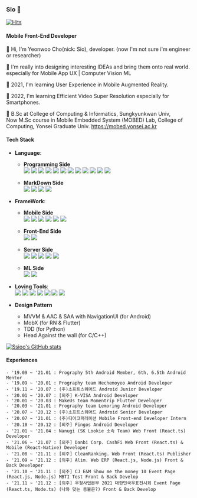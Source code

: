 ### Sio 👋

[![Hits](https://hits.seeyoufarm.com/api/count/incr/badge.svg?url=https%3A%2F%2Fgithub.com%2FSsioo%2FSsioo&count_bg=%2379C83D&title_bg=%23555555&icon=&icon_color=%23E7E7E7&title=hits&edge_flat=false)](https://hits.seeyoufarm.com)

#### Mobile Front-End Developer
🌱 Hi, I'm Yeonwoo Cho(nick: Sio), developer. (now I'm not sure i'm engineer or researcher)

🌱 I'm really into designing interesting IDEAs and bring them onto real world. \
  especially for Mobile App UX | Computer Vision ML

🌱 2021, I'm learning User Experience in Mobile Augmented Reality.

🌱 2022, I'm learning Efficient Video Super Resolution especially for Smartphones.

🌱 B.Sc at College of Computing & Informatics, Sungkyunkwan Univ, \
Now M.Sc course in Mobile Embedded System (MOBED) Lab, College of Computing, Yonsei Graduate Univ.
https://mobed.yonsei.ac.kr


#### Tech Stack
- **Language**: 
  * **Programming Side** \
<span><img src="https://img.shields.io/badge/Kotlin-0095D5?style=flat&logo=Kotlin&logoColor=white"/></span>
<span><img src="https://img.shields.io/badge/Java-007396?style=flat&logo=Java&logoColor=white"/></span>
<span><img src="https://img.shields.io/badge/Dart-0175C2?style=flat&logo=Dart&logoColor=white"/><span>
<span><img src="https://img.shields.io/badge/Javascript-F7DF1E?style=flat&logo=Javascript&logoColor=white"/></span>
<span><img src="https://img.shields.io/badge/Typescript-3178C6?style=flat&logo=Typescript&logoColor=white"/></span>
<span><img src="https://img.shields.io/badge/Python-3776AB?style=flate&logo=Python&logoColor=white"/></span>
<span><img src="https://img.shields.io/badge/PyScript-3776AB?style=flat&logo=Python&logoColor=white"/></span>
<span><img src="https://img.shields.io/badge/Swift-FA7343?style=flat&logo=Swift&logoColor=white"/></span>
<span><img src="https://img.shields.io/badge/MySQL-4479A1?style=flat&logo=MySQL&logoColor=white"/></span>
<span><img src="https://img.shields.io/badge/jinja-B41717?style=flat&logo=jinja&logoColor=white"/></span>
<span><img src="https://img.shields.io/badge/C-A8B9CC?style=flat&logo=C&logoColor=white"/></span>
<span><img src="https://img.shields.io/badge/C++-00599C?style=flat&logo=Cplusplus&logoColor=white"/></span>


  * **MarkDown Side** \
<span><img src="https://img.shields.io/badge/Sass-CC6699?style=flat&logo=Sass&logoColor=white"/></span>
<span><img src="https://img.shields.io/badge/CSS3-1572B6?style=flat&logo=CSS3&logoColor=white"/></span>
<span><img src="https://img.shields.io/badge/HTML5-E34F26?style=flat&logo=HTML5&logoColor=white"/></span>
<span><img src="https://img.shields.io/badge/JSS-F7DF1E?style=flat&logo=JSS&logoColor=white"/></span>

- **FrameWork**: 
  * **Mobile Side** \
<span><img src="https://img.shields.io/badge/AndroidX-3DDC84?style=flat&logo=Android&logoColor=white"/></span>
  <span><img src="https://img.shields.io/badge/NDK-3DDC84?style=flat&logo=Android&logoColor=white"/></span>
<span><img src="https://img.shields.io/badge/Flutter-02569B?style=flat&logo=Flutter&logoColor=white"/></span>
<span><img src="https://img.shields.io/badge/ReactNative-61DAFB?style=flat&logo=React&logoColor=blue"/></span>
<span><img src="https://img.shields.io/badge/SwiftUI-FA7343?style=flat&logo=Swift&logoColor=white"/></span>
<span><img src="https://img.shields.io/badge/OpenGL-5586A4?style=flat&logo=OpenGL&logoColor=white"/></span>
 
  * **Front-End Side** \
<span><img src="https://img.shields.io/badge/React.js-61DAFB?style=flat&logo=React&logoColor=blue"/></span>
<span><img src="https://img.shields.io/badge/Three.js-000000?style=flat&logo=Three.js&logoColor=white"/></span>
 
  * **Server Side** \
<span><img src="https://img.shields.io/badge/Node.js-339933?style=flat&logo=Node.js&logoColor=white"/></span>
<span><img src="https://img.shields.io/badge/Next.js-000000?style=flat&logo=Next.js&logoColor=white"/></span>
 <span><img src="https://img.shields.io/badge/PHP-777BB4?style=flat&logo=PHP&logoColor=white"/></span>
<span><img src="https://img.shields.io/badge/Flask-000000?style=flat&logo=Flask&logoColor=white"/></span>
<span><img src="https://img.shields.io/badge/Django-092E20?style=flat&logo=Django&logoColor=white"/></span>
 
  * **ML Side** \
<span><img src="https://img.shields.io/badge/Tensorflow-FF6F00?style=flat&logo=Tensorflow&logoColor=white"/></span>
<span><img src="https://img.shields.io/badge/Pytorch-EE4C2C?style=flat&logo=Pytorch&logoColor=white"/></span>
 

- **Loving Tools**: \
<span><img src="https://img.shields.io/badge/PyCharm-000000?style=flat&logo=PyCharm&logoColor=white"/></span>
<span><img src="https://img.shields.io/badge/WebStorm-000000?style=flat&logo=WebStorm&logoColor=white"/></span>
<span><img src="https://img.shields.io/badge/DataGrip-000000?style=flat&logo=DataGrip&logoColor=white"/></span>
<span><img src="https://img.shields.io/badge/Android Studio-3DDC84?style=flat&logo=Android Studio&logoColor=white"/></span>
<span><img src="https://img.shields.io/badge/Xcode-147EFB?style=flat&logo=Xcode&logoColor=white"/></span>
<span><img src="https://img.shields.io/badge/Jupyter-F37626?style=flat&logo=Jupyter&logoColor=white"/></span>
<span><img src="https://img.shields.io/badge/GitKraken-179287?style=flat&logo=GitKraken&logoColor=white"/></span>

 
- **Design Pattern**
  * MVVM & AAC & SAA with NavigationUI (for Android)
  * MobX (for RN & Flutter)
  * TDD (for Python)
  * Head Against the wall (for C/C++)

[![Ssioo's GitHub stats](https://github-readme-stats.vercel.app/api?username=Ssioo)](https://github.com/anuraghazra/github-readme-stats)


#### Experiences
```
- '19.09 ~ '21.01 : Prography 5th Android Member, 6th, 6.5th Android Mentor
- '19.09 ~ '20.01 : Prography team Hechemoyeo Android Developer
- '19.11 ~ '20.07 : (주)소프트스퀘어드 Android Junior Developer
- '20.01 ~ '20.07 : [외주] K-VISA Android Developer
- '20.01 ~ '20.03 : MakeUs team Momentrip Flutter Developer
- '20.03 ~ '21.01 : Prography team Lemoring Android Developer
- '20.07 ~ '20.12 : (주)소프트스퀘어드 Android Senior Developer
- '20.07 ~ '21.01 : (주)디어코퍼레이션 Mobile Front-end Developer Intern
- '20.10 ~ '20.12 : [외주] Fingos Android Developer
- '21.01 ~ '21.04 : Nanugi (SK Lookie 소속 Team) Web Front (React.ts) Developer
- '21.06 ~ '21.07 : [외주] Danbi Corp. CashFi Web Front (React.ts) & Mobile (React-Native) Developer
- '21.08 ~ '21.11 : [외주] CleanRanking. Web Front (React.ts) Publisher
- '21.09 ~ '21.12 : [외주] Alim. Web ERP (React.js, Node.js) Front & Back Developer
- '21.10 ~ '21.11 : [외주] CJ E&M Show me the money 10 Event Page (React.js, Node.js) MBTI Test Front & Back Develop
- '21.11 ~ '21.12 : [외주] 우정사업본부 2021 대한민국우표전시회 Event Page (React.ts, Node.ts) (나와 맞는 동물은?) Front & Back Develop
```

<!--
**Ssioo/Ssioo** is a ✨ _special_ ✨ repository because its `README.md` (this file) appears on your GitHub profile.

Here are some ideas to get you started:

- 🔭 I’m currently working on ...
- 🌱 I’m currently learning ...
- 👯 I’m looking to collaborate on ...
- 🤔 I’m looking for help with ...
- 💬 Ask me about ...
- 📫 How to reach me: ...
- 😄 Pronouns: ...
- ⚡ Fun fact: ...
-->
